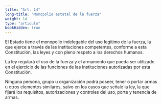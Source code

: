 ```yaml
---
title: "Art. 14"
long-title: "Monopolio estatal de la fuerza"
weight: 14
type: "articulo"
bookHidden: true
---
```

El Estado tiene el monopolio indelegable del uso legítimo de la fuerza, la que ejerce a través de las instituciones competentes, conforme a esta Constitución, las leyes y con pleno respeto a los derechos humanos.

La ley regulará el uso de la fuerza y el armamento que pueda ser utilizado en el ejercicio de las funciones de las instituciones autorizadas por esta Constitución.

Ninguna persona, grupo u organización podrá poseer, tener o portar armas u otros elementos similares, salvo en los casos que señale la ley, la que fijará los requisitos, autorizaciones y controles del uso, porte y tenencia de armas.